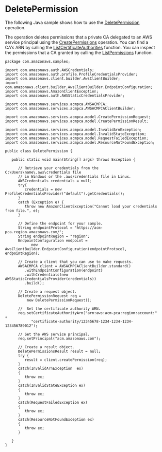 # DeletePermission<a name="JavaApi-DeletePermission"></a>

The following Java sample shows how to use the [DeletePermission](https://docs.aws.amazon.com/acm-pca/latest/APIReference/API_DeletePermission.html) operation\.

The operation deletes permissions that a private CA delegated to an AWS service principal using the [CreatePermissions](https://docs.aws.amazon.com/acm-pca/latest/APIReference/API_CreatePermission.html) operation\. You can find a CA's ARN by calling the [ListCertificateAuthorities](https://docs.aws.amazon.com/acm-pca/latest/APIReference/API_ListCertificateAuthorities.html) function\. You can inspect the permissions that a CA granted by calling the [ListPermissions](https://docs.aws.amazon.com/acm-pca/latest/APIReference/API_ListPermissions.html) function\.

```
package com.amazonaws.samples;

import com.amazonaws.auth.AWSCredentials;
import com.amazonaws.auth.profile.ProfileCredentialsProvider;
import com.amazonaws.client.builder.AwsClientBuilder;
import com.amazonaws.client.builder.AwsClientBuilder.EndpointConfiguration;
import com.amazonaws.AmazonClientException;
import com.amazonaws.auth.AWSStaticCredentialsProvider;

import com.amazonaws.services.acmpca.AWSACMPCA;
import com.amazonaws.services.acmpca.AWSACMPCAClientBuilder;

import com.amazonaws.services.acmpca.model.CreatePermissionRequest;
import com.amazonaws.services.acmpca.model.CreatePermissionResult;

import com.amazonaws.services.acmpca.model.InvalidArnException;
import com.amazonaws.services.acmpca.model.InvalidStateException;
import com.amazonaws.services.acmpca.model.RequestFailedException;
import com.amazonaws.services.acmpca.model.ResourceNotFoundException;

public class DeletePermission {

   public static void main(String[] args) throws Exception {

      // Retrieve your credentials from the C:\Users\name\.aws\credentials file
      // in Windows or the .aws/credentials file in Linux.
      AWSCredentials credentials = null;
      try{
         credentials = new ProfileCredentialsProvider("default").getCredentials();
      }
      catch (Exception e) {
         throw new AmazonClientException("Cannot load your credentials from file.", e);
      }

      // Define the endpoint for your sample.
      String endpointProtocol = "https://acm-pca.region.amazonaws.com/";
      String endpointRegion = "region";
      EndpointConfiguration endpoint =
            new AwsClientBuilder.EndpointConfiguration(endpointProtocol, endpointRegion);

      // Create a client that you can use to make requests.
      AWSACMPCA client = AWSACMPCAClientBuilder.standard()
         .withEndpointConfiguration(endpoint)
         .withCredentials(new AWSStaticCredentialsProvider(credentials))
         .build();

      // Create a request object.
      DeletePermissionRequest req =
          new DeletePermissionRequest();
          
      //  Set the certificate authority ARN.
      req.setCertificateAuthorityArn("arn:aws:acm-pca:region:account:" +
            "certificate-authority/12345678-1234-1234-1234-123456789012");
      
      // Set the AWS service principal.
      req.setPrincipal("acm.amazonaws.com");

      // Create a result object.
      DeletePermissionsResult result = null;
      try {
         result = client.createPermission(req);
      } 
      catch(InvalidArnException  ex)
      {
         throw ex;
      }
      catch(InvalidStateException ex)
      {
         throw ex;
      }
      catch(RequestFailedException ex)
      {
         throw ex;
      }
      catch(ResourceNotFoundException ex)
      {
         throw ex;
      }
      
   }
}
```